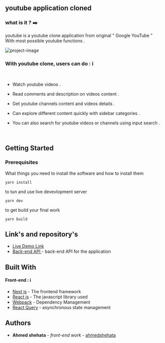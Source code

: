 ## youtube application cloned

### what is it ? :black_nib:

youtube is a youtube clone application from original " Google YouTube " With most possible youtube functions .

![project-image](https://i.ibb.co/dfYWghR/Screenshot-2023-01-30-165714.png)

### With youtube clone, users can do : :information_source:

<br>

- Watch youtube videos .

- Read comments and description on videos content .

- Get youtube channels content and videos details .

- Can explore different content quickly with sidebar categories .

- You can also search for youtube videos or channels using input search .

<br>

## Getting Started

### Prerequisites

What things you need to install the software and how to install them

```
yarn install
```

to tun and use live devevlopment server

```
yarn dev
```

to get build your final work

```
yarn build
```

## Link's and repository's

- [ Live Demo Link](https://cloned-youtube-next.vercel.app/)
- [ Back-end API ](https://rapidapi.com/ytdlfree/api/youtube-v31) - back-end API for the application

## Built With

#### Front-end : :information_source:

- [Next js](https://nextjs.org/docs/) - The frontend framework
- [React js](https://reactjs.org/) - The javascript library used
- [Webpack](https://webpack.js.org/) - Dependency Management
- [React Query](https://tanstack.com/query) - asynchronous state management

## Authors

- **Ahmed shehata** - _front-end work_ - [ahmedshehata](https://github.com/ahmedshehata98)
